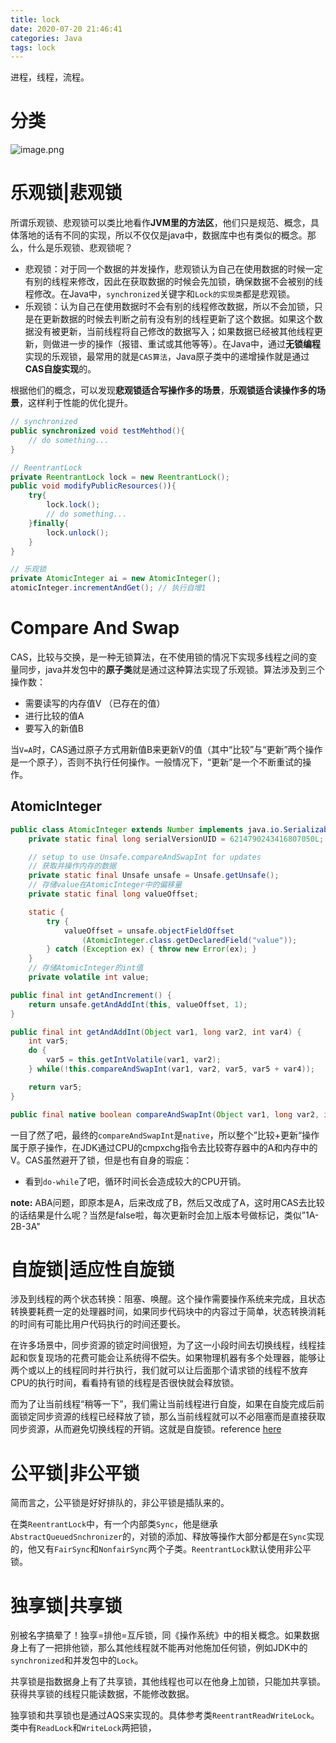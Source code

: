 ```yaml
---
title: lock
date: 2020-07-20 21:46:41
categories: Java
tags: lock
---
```


进程，线程，流程。

<!--more-->

# 分类

![image.png](https://i.loli.net/2020/07/20/AwVJYTyQqzUpEPl.png)

# 乐观锁|悲观锁

所谓乐观锁、悲观锁可以类比地看作**JVM里的方法区**，他们只是规范、概念，具体落地的话有不同的实现，所以不仅仅是java中，数据库中也有类似的概念。那么，什么是乐观锁、悲观锁呢？

- 悲观锁：对于同一个数据的并发操作，悲观锁认为自己在使用数据的时候一定有别的线程来修改，因此在获取数据的时候会先加锁，确保数据不会被别的线程修改。在Java中，`synchronized`关键字和`Lock的实现类`都是悲观锁。
- 乐观锁：认为自己在使用数据时不会有别的线程修改数据，所以不会加锁，只是在更新数据的时候去判断之前有没有别的线程更新了这个数据。如果这个数据没有被更新，当前线程将自己修改的数据写入；如果数据已经被其他线程更新，则做进一步的操作（报错、重试或其他等等）。在Java中，通过**无锁编程**实现的乐观锁，最常用的就是`CAS算法`，Java原子类中的递增操作就是通过**CAS自旋实现**的。

根据他们的概念，可以发现**悲观锁适合写操作多的场景**，**乐观锁适合读操作多的场景**，这样利于性能的优化提升。

```java
// synchronized
public synchronized void testMehthod(){
    // do something...
}

// ReentrantLock
private ReentrantLock lock = new ReentrantLock();
public void modifyPublicResources()){
    try{
        lock.lock();
        // do something...
    }finally{
        lock.unlock();
    }
}

// 乐观锁
private AtomicInteger ai = new AtomicInteger();
atomicInteger.incrementAndGet(); // 执行自增1
```

# Compare And Swap

CAS，比较与交换，是一种无锁算法，在不使用锁的情况下实现多线程之间的变量同步，java并发包中的**原子类**就是通过这种算法实现了乐观锁。算法涉及到三个操作数：

- 需要读写的内存值V （已存在的值）
- 进行比较的值A
- 要写入的新值B

当`V=A`时，CAS通过原子方式用新值B来更新V的值（其中“比较”与“更新”两个操作是一个原子），否则不执行任何操作。一般情况下，“更新”是一个不断重试的操作。

## AtomicInteger

```java
public class AtomicInteger extends Number implements java.io.Serializable {
    private static final long serialVersionUID = 6214790243416807050L;

    // setup to use Unsafe.compareAndSwapInt for updates
    // 获取并操作内存的数据
    private static final Unsafe unsafe = Unsafe.getUnsafe();
    // 存储value在AtomicInteger中的偏移量
    private static final long valueOffset;

    static {
        try {
            valueOffset = unsafe.objectFieldOffset
                (AtomicInteger.class.getDeclaredField("value"));
        } catch (Exception ex) { throw new Error(ex); }
    }
	// 存储AtomicInteger的int值
    private volatile int value;
```

```java
public final int getAndIncrement() {
    return unsafe.getAndAddInt(this, valueOffset, 1);
}
```

```java
public final int getAndAddInt(Object var1, long var2, int var4) {
    int var5;
    do {
        var5 = this.getIntVolatile(var1, var2);
    } while(!this.compareAndSwapInt(var1, var2, var5, var5 + var4));

    return var5;
}
```

```java
public final native boolean compareAndSwapInt(Object var1, long var2, int var4, int var5);
```

一目了然了吧，最终的`compareAndSwapInt`是`native`，所以整个”比较+更新“操作属于原子操作，在JDK通过CPU的cmpxchg指令去比较寄存器中的A和内存中的V。CAS虽然避开了锁，但是也有自身的瑕疵：

- 看到`do-while`了吧，循环时间长会造成较大的CPU开销。

**note:** ABA问题，即原本是A，后来改成了B，然后又改成了A，这时用CAS去比较的话结果是什么呢？当然是false啦，每次更新时会加上版本号做标记，类似”1A-2B-3A"

# 自旋锁|适应性自旋锁

涉及到线程的两个状态转换：阻塞、唤醒。这个操作需要操作系统来完成，且状态转换要耗费一定的处理器时间，如果同步代码块中的内容过于简单，状态转换消耗的时间有可能比用户代码执行的时间还要长。

在许多场景中，同步资源的锁定时间很短，为了这一小段时间去切换线程，线程挂起和恢复现场的花费可能会让系统得不偿失。如果物理机器有多个处理器，能够让两个或以上的线程同时并行执行，我们就可以让后面那个请求锁的线程不放弃CPU的执行时间，看看持有锁的线程是否很快就会释放锁。

而为了让当前线程“稍等一下”，我们需让当前线程进行自旋，如果在自旋完成后前面锁定同步资源的线程已经释放了锁，那么当前线程就可以不必阻塞而是直接获取同步资源，从而避免切换线程的开销。这就是自旋锁。reference [here](https://mp.weixin.qq.com/s?__biz=MjM5NjQ5MTI5OA==&mid=2651749434&idx=3&sn=5ffa63ad47fe166f2f1a9f604ed10091&chksm=bd12a5778a652c61509d9e718ab086ff27ad8768586ea9b38c3dcf9e017a8e49bcae3df9bcc8&scene=38#wechat_redirect)

# 公平锁|非公平锁

简而言之，公平锁是好好排队的，非公平锁是插队来的。

在类`ReentrantLock`中，有一个内部类`Sync`，他是继承`AbstractQueuedSnchronizer`的，对锁的添加、释放等操作大部分都是在`Sync`实现的，他又有`FairSync`和`NonfairSync`两个子类。`ReentrantLock`默认使用非公平锁。

# 独享锁|共享锁

别被名字搞晕了！独享=排他=互斥锁，同《操作系统》中的相关概念。如果数据身上有了一把排他锁，那么其他线程就不能再对他施加任何锁，例如JDK中的`synchronized`和并发包中的`Lock`。

共享锁是指数据身上有了共享锁，其他线程也可以在他身上加锁，只能加共享锁。获得共享锁的线程只能读数据，不能修改数据。

独享锁和共享锁也是通过AQS来实现的。具体参考类`ReentrantReadWriteLock`。类中有`ReadLock`和`WriteLock`两把锁，